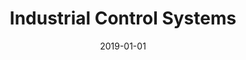 ---
title: "Industrial Control Systems"
collection: teaching
type: "Undergraduate course"
permalink: /teaching/2014-spring-teaching-1
venue: "K.N.T University of Technology, Control and Automation LAB"
date: 2019-01-01
location: "Tehran, Iran"
---